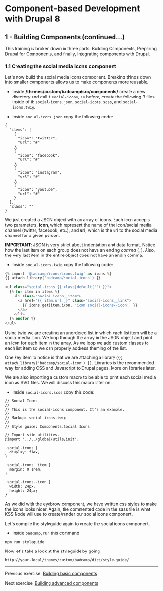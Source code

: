 # Component-based Development with Drupal 8

## 1 - Building Components (continued...)
This training is broken down in three parts:  Building Components, Preparing Drupal for Components, and finally, Integrating components with Drupal.


### 1.1 Creating the social media icons component

Let's now build the social media icons component.  Breaking things down into smaller components allows us to make components more reusable.

* Inside **/themes/custom/badcamp/src/components/** create a new directory and call it `social-icons`, as before, create the following 3 files inside of it: `social-icons.json`, `social-icons.scss`, and `social-icons.twig`.

* Inside `social-icons.json` copy the following code:

```
{
  "items": [
    {
      "icon": "twitter",
      "url": "#"
    },
    {
      "icon": "facebook",
      "url": "#"
    },
    {
      "icon": "instagram",
      "url": "#"
    },
    {
      "icon": "youtube",
      "url": "#"
    }
  ],
  "class": ""
}
```

We just created a JSON object with an array of icons.  Each icon accepts two parameters, **icon**, which represent the name of the icon/social media channel (twitter, facebook, etc.), and **url**, which is the url to the social media channel for a given person.

**IMPORTANT**:  JSON is very strict about indentation and data format.  Notice how the last item on each group does not have an ending _comma_ (`,`).  Also, the very last item in the entire object does not have an endin comma.


* Inside `social-icons.twig` copy the following code:

```php
{% import '@badcamp/icons/icons.twig' as icons %}
{{ attach_library('badcamp/social-icons') }}

<ul class="social-icons {{ class|default('') }}">
  {% for item in items %}
    <li class="social-icons__item">
      <a href="{{ item.url }}" class="social-icons__link">
        {{ icons.get(item.icon, 'icon social-icons--icon') }}
      </a>
    </li>
  {% endfor %}
</ul>
```

Using twig we are creating an unordered list in which each list item will be a social media icon.  We loop through the array in the JSON object and print an icon for each item in the array.  As we loop we add custom classes to each list item so we can properly address theming of the list.

One key item to notice is that we are attaching a library (`{{ attach_library('badcamp/social-icon') }}`.  Libraries is the recommended way for adding CSS and Javascript to Drupal pages.  More on libraries later.

We are also importing a custom macro to be able to print each social media icon as SVG files.  We will discuss this macro later on.


* Inside `social-icons.scss` copy this code:

```
// Social Icons
//
// This is the social-icons component. It's an example.
//
// Markup: social-icons.twig
//
// Style guide: Components.Social Icons

// Import site utilities.
@import '../../global/utils/init';

.social-icons {
  display: flex;
}

.social-icons__item {
  margin: 0 1rem;
}

.social-icons--icon {
  width: 24px;
  height: 24px;
}
```

As we did with the eyebrow component, we have written css styles to make the icons looks nicer.  Again, the commented code in the sass file is what KSS Node will use to create/render our social icons component.

Let's compile the styleguide again to create the social icons component.

* Inside `badcamp`, run this command

```
npm run styleguide
```

Now let's take a look at the styleguide by going

```
http://your-local/themes/custom/badcamp/dist/style-guide/
```


---
Previous exercise:  [Building basic components](2-building-components.md)


Next exercise:  [Building advanced components](4-building-components.md)
